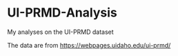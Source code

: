 # UI-PRMD-Analysis
My analyses on the UI-PRMD dataset

The data are from https://webpages.uidaho.edu/ui-prmd/
